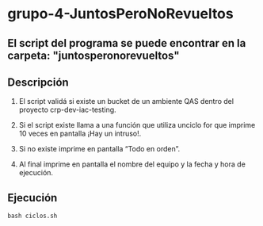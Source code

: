# grupo-4-JuntosPeroNoRevueltos

## El script del programa se puede encontrar en la carpeta: "juntosperonorevueltos"

## Descripción

1.  El script validá si existe un bucket de un ambiente QAS dentro del proyecto crp-dev-iac-testing.

2.  Si el script existe llama a una función que utiliza  unciclo for que imprime 10 veces en pantalla ¡Hay un intruso!.

3. Si no existe imprime en pantalla “Todo en orden”.

4. Al final imprime en pantalla el nombre del equipo y la fecha y hora de ejecución.

## Ejecución
```bash ciclos.sh```
